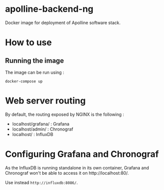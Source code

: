 # apolline-backend-ng
Docker image for deployment of Apolline software stack.

# How to use
## Running the image

The image can be run using :

```
docker-compose up
```

# Web server routing

By default, the routing exposed by NGINX is the following :

* localhost/grafana/ : Grafana
* localhost/admin/ : Chronograf
* localhost/ : InfluxDB

# Configuring Grafana and Chronograf

As the InfluxDB is running standalone in its own container, Grafana and Chronograf won't be able to access it on http://localhost:80/. 

Use instead `http://influxdb:8086/`.
